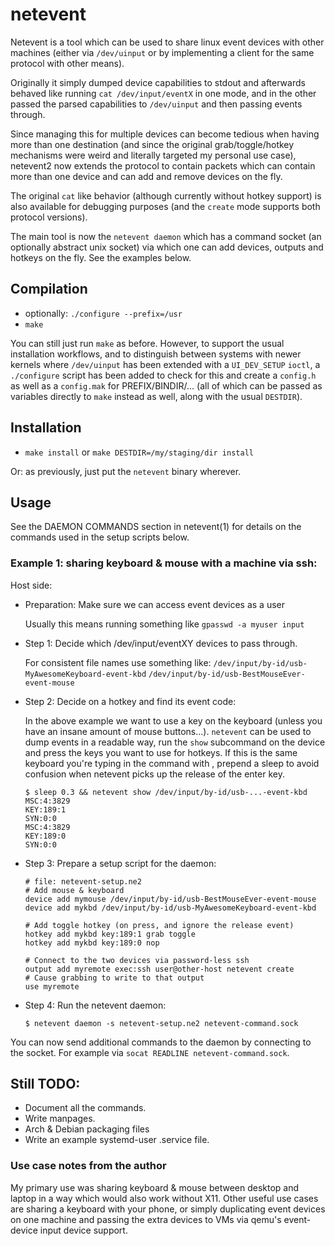 # netevent

Netevent is a tool which can be used to share linux event devices with other
machines (either via `/dev/uinput` or by implementing a client for the same
protocol with other means).

Originally it simply dumped device capabilities to stdout and afterwards
behaved like running `cat /dev/input/eventX` in one mode, and in the other
passed the parsed capabilities to `/dev/uinput` and then passing events
through.

Since managing this for multiple devices can become tedious when having more
than one destination (and since the original grab/toggle/hotkey mechanisms were
weird and literally targeted my personal use case), netevent2 now extends the
protocol to contain packets which can contain more than one device and can add
and remove devices on the fly.

The original `cat` like behavior (although currently without hotkey support)
is also available for debugging purposes (and the `create` mode supports both
protocol versions).

The main tool is now the `netevent daemon` which has a command socket (an
optionally abstract unix socket) via which one can add devices, outputs and
hotkeys on the fly. See the examples below.

## Compilation

* optionally: `./configure --prefix=/usr`
* `make`

You can still just run `make` as before. However, to support the usual
installation workflows, and to distinguish between systems with newer kernels
where `/dev/uinput` has been extended with a `UI_DEV_SETUP` `ioctl`, a
`./configure` script has been added to check for this and create a `config.h`
as well as a `config.mak` for PREFIX/BINDIR/... (all of which can be passed as
variables directly to `make` instead as well, along with the usual `DESTDIR`).

## Installation

* `make install` or `make DESTDIR=/my/staging/dir install`

Or: as previously, just put the `netevent` binary wherever.

## Usage

See the DAEMON COMMANDS section in netevent(1) for details on the commands used
in the setup scripts below.

### Example 1: sharing keyboard & mouse with a machine via ssh:

Host side:

* Preparation: Make sure we can access event devices as a user

    Usually this means running something like `gpasswd -a myuser input`

* Step 1: Decide which /dev/input/eventXY devices to pass through.

    For consistent file names use something like:
    `/dev/input/by-id/usb-MyAwesomeKeyboard-event-kbd`
    `/dev/input/by-id/usb-BestMouseEver-event-mouse`

* Step 2: Decide on a hotkey and find its event code:

    In the above example we want to use a key on the keyboard (unless you
    have an insane amount of mouse buttons...).
    `netevent` can be used to dump events in a readable way, run the `show`
    subcommand on the device and press the keys you want to use for hotkeys.
    If this is the same keyboard you're typing in the command with , prepend a
    sleep to avoid confusion when netevent picks up the release of the enter
    key.
    ```
    $ sleep 0.3 && netevent show /dev/input/by-id/usb-...-event-kbd
    MSC:4:3829
    KEY:189:1
    SYN:0:0
    MSC:4:3829
    KEY:189:0
    SYN:0:0
    ```

* Step 3: Prepare a setup script for the daemon:

    ```
    # file: netevent-setup.ne2
    # Add mouse & keyboard
    device add mymouse /dev/input/by-id/usb-BestMouseEver-event-mouse
    device add mykbd /dev/input/by-id/usb-MyAwesomeKeyboard-event-kbd

    # Add toggle hotkey (on press, and ignore the release event)
    hotkey add mykbd key:189:1 grab toggle
    hotkey add mykbd key:189:0 nop

    # Connect to the two devices via password-less ssh
    output add myremote exec:ssh user@other-host netevent create
    # Cause grabbing to write to that output
    use myremote
    ```

* Step 4: Run the netevent daemon:

    `$ netevent daemon -s netevent-setup.ne2 netevent-command.sock`

You can now send additional commands to the daemon by connecting to the socket.
For example via `socat READLINE netevent-command.sock`.

## Still TODO:

* Document all the commands.
* Write manpages.
* Arch & Debian packaging files
* Write an example systemd-user .service file.

### Use case notes from the author

My primary use was sharing keyboard & mouse between desktop and laptop in a
way which would also work without X11. Other useful use cases are sharing a
keyboard with your phone, or simply duplicating event devices on one machine
and passing the extra devices to VMs via qemu's event-device input device
support.
